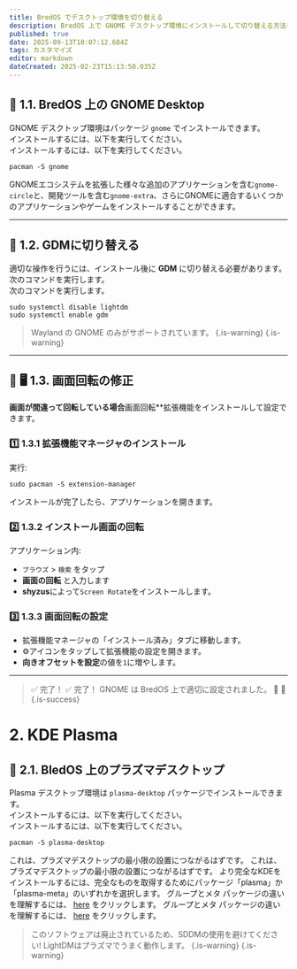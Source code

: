 ```yaml
---
title: BredOS でデスクトップ環境を切り替える
description: BredOS 上で GNOME デスクトップ環境にインストールして切り替える方法を学びます。
published: true
date: 2025-09-13T10:07:12.684Z
tags: カスタマイズ
editor: markdown
dateCreated: 2025-02-23T15:13:50.035Z
---
```


## 🎨 1.1. BredOS 上の GNOME Desktop

GNOME デスクトップ環境はパッケージ `gnome` でインストールできます。\
インストールするには、以下を実行してください。\
インストールするには、以下を実行してください。

```
pacman -S gnome
```

GNOMEエコシステムを拡張した様々な追加のアプリケーションを含む`gnome-circle`と、開発ツールを含む`gnome-extra`、さらにGNOMEに適合するいくつかのアプリケーションやゲームをインストールすることができます。

---

## 🔄 1.2. GDMに切り替える

適切な操作を行うには、インストール後に **GDM** に切り替える必要があります。\
次のコマンドを実行します。\
次のコマンドを実行します。

```
sudo systemctl disable lightdm
sudo systemctl enable gdm
```

> Wayland の GNOME のみがサポートされています。
> {.is-warning}
> {.is-warning}

---

## 🔄 🖥️ 1.3. 画面回転の修正

**画面が間違って回転している場合**画面回転\*\*拡張機能をインストールして設定できます。

### 1️⃣ 1.3.1 拡張機能マネージャのインストール

実行:

```
sudo pacman -S extension-manager
```

インストールが完了したら、アプリケーションを開きます。

### 2️⃣ 1.3.2 インストール画面の回転

アプリケーション内:

- `ブラウズ` > `検索` をタップ
- **画面の回転** と入力します
- **shyzus**によって`Screen Rotate`をインストールします。

### 3️⃣ 1.3.3 画面回転の設定

- 拡張機能マネージャの「インストール済み」タブに移動します。
- ⚙️アイコンをタップして拡張機能の設定を開きます。
- **向きオフセットを設定**の値を`1`に増やします。

---

> ✅ 完了！ ✅ 完了！ GNOME は BredOS 上で適切に設定されました。 🚀 🚀\
> {.is-success}

# 2. KDE Plasma

## 🎨 2.1. BledOS 上のプラズマデスクトップ

Plasma デスクトップ環境は `plasma-desktop` パッケージでインストールできます。\
インストールするには、以下を実行してください。\
インストールするには、以下を実行してください。

```
pacman -S plasma-desktop
```

これは、プラズマデスクトップの最小限の設置につながるはずです。 これは、プラズマデスクトップの最小限の設置につながるはずです。 より完全なKDEをインストールするには、完全なものを取得するためにパッケージ「plasma」か「plasma-meta」のいずれかを選択します。 グループとメタ パッケージの違いを理解するには、 [here](https://wiki.archlinux.org/title/Meta_package_and_package_group) をクリックします。 グループとメタ パッケージの違いを理解するには、 [here](https://wiki.archlinux.org/title/Meta_package_and_package_group) をクリックします。

> このソフトウェアは廃止されているため、SDDMの使用を避けてください! LightDMはプラズマでうまく動作します。
> {.is-warning}
> {.is-warning}
